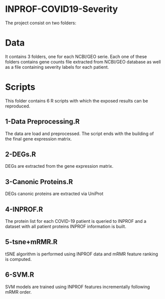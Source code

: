 # INPROF-COVID19-Severity
The project consist on two folders:

# Data
It contains 3 folders, one for each NCBI/GEO serie. Each one of these folders contains gene counts file extracted from NCBI/GEO database as well as a file containing severity labels for each patient.

# Scripts
This folder contains 6 R scripts with which the exposed results can be reproduced.
## 1-Data Preprocessing.R
The data are load and preprocessed. The script ends with the building of the final gene expression matrix.
## 2-DEGs.R
DEGs are extracted from the gene expression matrix.
## 3-Canonic Proteins.R
DEGs canonic proteins are extracted via UniProt
## 4-INPROF.R
The protein list for each COVID-19 patient is queried to INPROF and a dataset with all patient proteins INPROF information is built.
## 5-tsne+mRMR.R
tSNE algorithm is performed using INPROF data and mRMR feature ranking is computed.
## 6-SVM.R
SVM models are trained using INPROF features incrementally following mRMR order.
